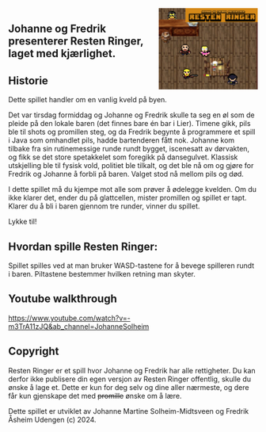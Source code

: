 <img align="right" width=200 src="./image.png">

## Johanne og Fredrik presenterer Resten Ringer, laget med kjærlighet.

## Historie
Dette spillet handler om en vanlig kveld på byen.

Det var tirsdag formiddag og Johanne og Fredrik skulle ta seg en øl som de pleide på den lokale baren (det finnes bare én bar i Lier). Timene gikk, pils ble til shots og promillen steg, og da Fredrik begynte å programmere et spill i Java som omhandlet pils, hadde bartenderen fått nok. Johanne kom tilbake fra sin rutinemessige runde rundt bygget, iscenesatt av dørvakten, og fikk se det store spetakkelet som foregikk på dansegulvet. Klassisk utskjelling ble til fysisk vold, politiet ble tilkalt, og det ble nå om og gjøre for Fredrik og Johanne å forbli på baren. Valget stod nå mellom pils og død. 

I dette spillet må du kjempe mot alle som prøver å ødelegge kvelden. Om du ikke klarer det, ender du på glattcellen, mister promillen og spillet er tapt. Klarer du å bli i baren gjennom tre runder, vinner du spillet.

Lykke til!

## Hvordan spille Resten Ringer:
Spillet spilles ved at man bruker WASD-tastene for å bevege spilleren rundt i baren. Piltastene bestemmer hvilken retning man skyter.

## Youtube walkthrough
https://www.youtube.com/watch?v=-m3TrA11zJQ&ab_channel=JohanneSolheim

## Copyright
Resten Ringer er et spill hvor Johanne og Fredrik har alle rettigheter. Du kan derfor ikke publisere din egen versjon av Resten Ringer offentlig, skulle du ønske å lage et. Dette er kun for deg selv og dine aller nærmeste, og dere får kun gjenskape det med 	~~promille~~ ønske om å lære.

Dette spillet er utviklet av Johanne Martine Solheim-Midtsveen og Fredrik Åsheim Udengen (c) 2024. 


